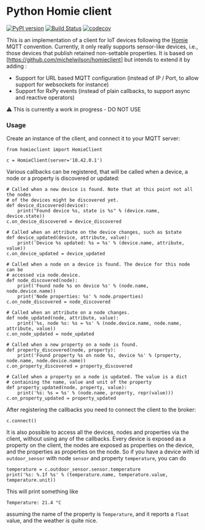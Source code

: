 # Python Homie client

[![PyPI version](https://badge.fury.io/py/homieclient.svg)](https://badge.fury.io/py/homieclient)
[![Build Status](https://travis-ci.com/michelwilson/homieclient.svg?branch=master)](https://travis-ci.com/michelwilson/homieclient)
[![codecov](https://codecov.io/gh/michelwilson/homieclient/branch/master/graph/badge.svg?token=CNP1YTJ3KZ)](https://codecov.io/gh/michelwilson/homieclient)


This is an implementation of a client for IoT devices following the
[Homie](https://homieiot.github.io/) MQTT convention. Currently, it only
really supports sensor-like devices, i.e., those devices that publish retained
non-settable properties. It is based on [https://github.com/michelwilson/homieclient] 
but intends to extend it by adding :

* Support for URL based MQTT configuration (instead of IP / Port, to allow support for websockets for instance)
* Support for RxPy events (instead of plain callbacks, to support async and reactive operators)

⚠ This is currently a work in progress - DO NOT USE

### Usage

Create an instance of the client, and connect it to your MQTT server:

```
from homieclient import HomieClient

c = HomieClient(server='10.42.0.1')
```

Various callbacks can be registered, that will be called when a device, a node
or a property is discovered or updated:

```
# Called when a new device is found. Note that at this point not all the nodes
# of the devices might be discovered yet.
def device_discovered(device):
    print("Found device %s, state is %s" % (device.name, device.state))
c.on_device_discovered = device_discovered

# Called when an attribute on the device changes, such as $state
def device_updated(device, attribute, value):
    print('Device %s updated: %s = %s' % (device.name, attribute, value))
c.on_device_updated = device_updated

# Called when a node on a device is found. The device for this node can be
# accessed via node.device.
def node_discovered(node):
    print('Found node %s on device %s' % (node.name, node.device.name))
    print('Node properties: %s' % node.properties)
c.on_node_discovered = node_discovered

# Called when an attribute on a node changes.
def node_updated(node, attribute, value):
    print('%s, node %s: %s = %s' % (node.device.name, node.name, attribute, value))
c.on_node_updated = node_updated

# Called when a new property on a node is found.
def property_discovered(node, property):
    print('Found property %s on node %s, device %s' % (property, node.name, node.device.name))
c.on_property_discovered = property_discovered

# Called when a property on a node is updated. The value is a dict
# containing the name, value and unit of the property
def property_updated(node, property, value):
    print('%s: %s = %s' % (node.name, property, repr(value)))
c.on_property_updated = property_updated
```

After registering the callbacks you need to connect the client to the broker:
```
c.connect()
```

It is also possible to access all the devices, nodes and properties via the
client, without using any of the callbacks. Every device is exposed as a property
on the client, the nodes are exposed as properties on the device, and the properties
as properties on the node. So if you have a device with id `outdoor_sensor` with
node `sensor` and property `temperature`, you can do
```
temperature = c.outdoor_sensor.sensor.temperature
print('%s: %.1f %s' % (temperature.name, temperature.value, temperature.unit))
```
This will print something like
```
Temperature: 21.4 °C
```
assuming the name of the property is `Temperature`, and it reports a `float` value,
and the weather is quite nice.
